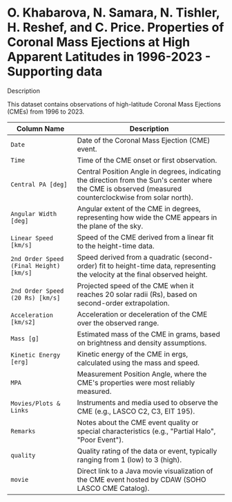 # O. Khabarova, N. Samara, N. Tishler, H. Reshef, and C. Price. Properties of Coronal Mass Ejections at High Apparent Latitudes in 1996-2023 - Supporting data

Description

This dataset contains observations of high-latitude Coronal Mass Ejections (CMEs) from 1996 to 2023.
 
| **Column Name** | **Description** |
|------------------|-----------------|
| `Date` | Date of the Coronal Mass Ejection (CME) event. |
| `Time` | Time of the CME onset or first observation. |
| `Central PA [deg]` | Central Position Angle in degrees, indicating the direction from the Sun's center where the CME is observed (measured counterclockwise from solar north). |
| `Angular Width [deg]` | Angular extent of the CME in degrees, representing how wide the CME appears in the plane of the sky. |
| `Linear Speed [km/s]` | Speed of the CME derived from a linear fit to the height-time data. |
| `2nd Order Speed (Final Height) [km/s]` | Speed derived from a quadratic (second-order) fit to height-time data, representing the velocity at the final observed height. |
| `2nd Order Speed (20 Rs) [km/s]` | Projected speed of the CME when it reaches 20 solar radii (Rs), based on second-order extrapolation. |
| `Acceleration [km/s2]` | Acceleration or deceleration of the CME over the observed range. |
| `Mass [g]` | Estimated mass of the CME in grams, based on brightness and density assumptions. |
| `Kinetic Energy [erg]` | Kinetic energy of the CME in ergs, calculated using the mass and speed. |
| `MPA` | Measurement Position Angle, where the CME's properties were most reliably measured. |
| `Movies/Plots & Links` | Instruments and media used to observe the CME (e.g., LASCO C2, C3, EIT 195). |
| `Remarks` | Notes about the CME event quality or special characteristics (e.g., \"Partial Halo\", \"Poor Event\"). |
| `quality` | Quality rating of the data or event, typically ranging from 1 (low) to 3 (high). |
| `movie` | Direct link to a Java movie visualization of the CME event hosted by CDAW (SOHO LASCO CME Catalog). |
